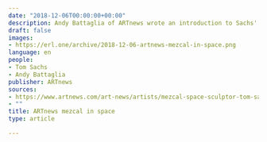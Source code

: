```yaml
---
date: "2018-12-06T00:00:00+00:00"
description: Andy Battaglia of ARTnews wrote an introduction to Sachs' sandcrawler, exhibited at Vito Schnabel Projects space in Greenwich Village.
draft: false
images:
- https://erl.one/archive/2018-12-06-artnews-mezcal-in-space.png
language: en
people:
- Tom Sachs
- Andy Battaglia
publisher: ARTnews
sources:
- https://www.artnews.com/art-news/artists/mezcal-space-sculptor-tom-sachs-celebrates-star-wars-fine-mexican-libations-11487/
- ""
title: ARTnews mezcal in space
type: article

---
```

